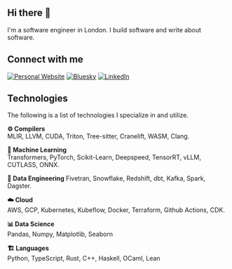 ## Hi there 👋

I'm a software engineer in London. I build software and write about software.

## Connect with me 

<a href="https://www.stephendiehl.com" target="_blank"><img alt="Personal Website" src="https://img.shields.io/badge/Website-%2312100E.svg?&style=for-the-badge&logoColor=white&logo=googlechrome" /></a>
<a href="https://bsky.app/profile/www.stephendiehl.com" target="_blank"><img alt="Bluesky" src="https://img.shields.io/badge/bluesky-%231DA1F2.svg?&style=for-the-badge&logo=bluesky&logoColor=white" /></a>
<a href="https://www.linkedin.com/in/stephen-diehl-43778134a" target="_blank"><img alt="LinkedIn" src="https://img.shields.io/badge/linkedin-%230077B5.svg?&style=for-the-badge&logo=linkedin&logoColor=white?logo=linkedin" /></a>

## Technologies

The following is a list of technologies I specialize in and utilize.

**⚙️ Compilers**  
MLIR, LLVM, CUDA, Triton, Tree-sitter, Cranelift, WASM, Clang.

**🤖 Machine Learning**  
Transformers, PyTorch, Scikit-Learn, Deepspeed, TensorRT, vLLM, CUTLASS, ONNX.

**🧱 Data Engineering**
Fivetran, Snowflake, Redshift, dbt, Kafka, Spark, Dagster.

**☁️ Cloud**  
AWS, GCP, Kubernetes, Kubeflow, Docker, Terraform, Github Actions, CDK.

**📊 Data Science**  
Pandas, Numpy, Matplotlib, Seaborn

**🏗️ Languages**  
Python, TypeScript, Rust, C++, Haskell, OCaml, Lean
